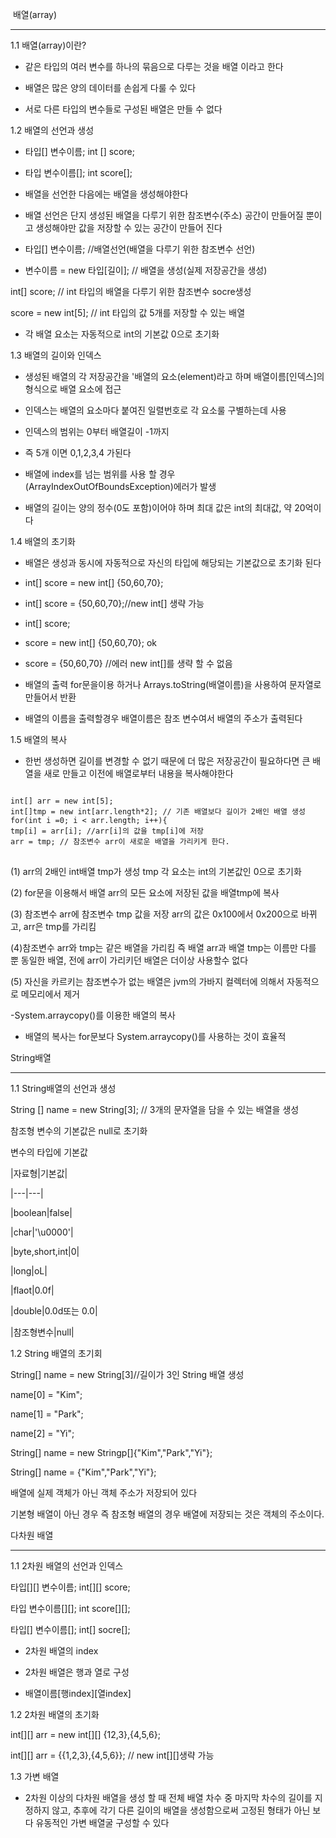 ﻿﻿
배열(array)

---

1.1 배열(array)이란?

- 같은 타입의 여러 변수를 하나의 묶음으로 다루는 것을 배열 이라고 한다

- 배열은 많은 양의 데이터를 손쉽게 다룰 수 있다

- 서로 다른 타입의 변수들로 구성된 배열은 만들 수 없다


1.2 배열의 선언과 생성

- 타입[] 변수이름; int [] score;

- 타입 변수이름[]; int score[];

- 배열을 선언한 다음에는 배열을 생성해야한다

- 배열 선언은 단지 생성된 배열을 다루기 위한 참조변수(주소) 공간이 만들어질 뿐이고 생성해야만 값을 저장할 수 있는 공간이 만들어 진다

- 타입[] 변수이름; //배열선언(배열을 다루기 위한 참조변수 선언)

- 변수이름 = new 타입[길이]; // 배열을 생성(실제 저장공간을 생성)


int[] score; // int 타입의 배열을 다루기 위한 참조변수 socre생성

score = new int[5]; // int 타입의 값 5개를 저장할 수 있는 배열

- 각 배열 요소는 자동적으로 int의 기본값 0으로 초기화


1.3 배열의 길이와 인덱스

- 생성된 배열의 각 저장공간을 '배열의 요소(element)라고 하며 배열이름[인덱스]의 형식으로 배열 요소에 접근

- 인덱스는 배열의 요소마다 붙여진 일렬번호로 각 요소룰 구별하는데 사용

- 인덱스의 범위는 0부터 배열길이 -1까지

- 즉 5개 이면 0,1,2,3,4 가된다

- 배열에 index를 넘는 범위를 사용 할 경우 (ArrayIndexOutOfBoundsException)에러가 발생

- 배열의 길이는 양의 정수(0도 포함)이어야 하며 최대 값은 int의 최대값, 약 20억이다


1.4 배열의 초기화

- 배열은 생성과 동시에 자동적으로 자신의 타입에 해당되는 기본값으로 초기화 된다

- int[] score = new int[] {50,60,70};

- int[] score = {50,60,70};//new int[] 생략 가능

- int[] score;

- score = new int[] {50,60,70}; ok

- score = {50,60,70} //에러 new int[]를 생략 할 수 없음

- 배열의 출력 for문을이용 하거나 Arrays.toString(배열이름)을 사용하여 문자열로 만들어서 반환

- 배열의 이름을 출력할경우 배열이름은 참조 변수여서 배열의 주소가 출력된다


1.5 배열의 복사

- 한번 생성하면 길이를 변경할 수 없기 때문에 더 많은 저장공간이 필요하다면 큰 배열을 새로 만들고 이전에 배열로부터 내용을 복사해야한다

<pre>
<code>
int[] arr = new int[5];
int[]tmp = new int[arr.length*2]; // 기존 배열보다 길이가 2배인 배열 생성
for(int i =0; i < arr.length; i++){
tmp[i] = arr[i]; //arr[i]의 값을 tmp[i]에 저장
arr = tmp; // 참조변수 arr이 새로운 배열을 가리키게 한다.
</code>
</pre>

(1) arr의 2배인 int배열 tmp가 생성 tmp 각 요소는 int의 기본값인 0으로 초기화

(2) for문을 이용해서 배열 arr의 모든 요소에 저장된 값을 배열tmp에 복사

(3) 참조변수 arr에 참조변수 tmp 값을 저장 arr의 값은 0x100에서 0x200으로 바뀌고, arr은 tmp를 가리킴

(4)참조변수 arr와 tmp는 같은 배열을 가리킴 즉 배열 arr과 배열 tmp는 이름만 다를 뿐 동일한 배열, 전에 arr이 가리키던 배열은 더이상 사용할수 없다

(5) 자신을 카르키는 참조변수가 없는 배열은 jvm의 가바지 컬렉터에 의해서 자동적으로 메모리에서 제거

-System.arraycopy()를 이용한 배열의 복사

- 배열의 복사는 for문보다 System.arraycopy()를 사용하는 것이 효율적


String배열

---

1.1 String배열의 선언과 생성

String [] name = new String[3]; // 3개의 문자열을 담을 수 있는 배열을 생성

참조형 변수의 기본값은 null로 초기화


변수의 타입에 기본값

|자료형|기본값|

|---|---|

|boolean|false|

|char|'\u0000'|

|byte,short,int|0|

|long|oL|

|flaot|0.0f|

|double|0.0d또는 0.0|

|참조형변수|null|


1.2 String 배열의 초기회

String[] name = new String[3]//길이가 3인 String 배열 생성

name[0] = "Kim";

name[1] = "Park";

name[2] = "Yi";


String[] name = new Stringp[]{"Kim","Park","Yi"};

String[] name = {"Kim","Park","Yi"};

배열에 실제 객체가 아닌 객체 주소가 저장되어 있다

기본형 배열이 아닌 경우 즉 참조형 배열의 경우 배열에 저장되는 것은 객체의 주소이다.


다차원 배열

---

1.1 2차원 배열의 선언과 인덱스

타입[][] 변수이름; int[][] score;

타입 변수이름[][]; int score[][];

타입[] 변수이름[]; int[] socre[];


- 2차원 배열의 index

- 2차원 배열은 행과 열로 구성

- 배열이름[행index][열index]


1.2 2차원 배열의 초기화

int[][] arr = new int[][] {12,3},{4,5,6};

int[][] arr = {{1,2,3},{4,5,6}}; // new int[][]생략 가능


1.3 가변 배열

- 2차원 이상의 다차원 배열을 생성 할 때 전체 배열 차수 중 마지막 차수의 길이를 지정하지 않고, 추후에 각기 다른 길이의 배열을 생성함으로써 고정된 형태가 아닌 보다 유동적인 가변 배열굴 구성할 수 있다
